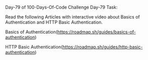 Day-79 of 100-Days-Of-Code Challenge
Day-79 Task:

Read the following Articles with interactive video about Basics of Authentication and HTTP Basic Authentication.

Basics of Authentication(https://roadmap.sh/guides/basics-of-authentication)

HTTP Basic Authentication(https://roadmap.sh/guides/http-basic-authentication)